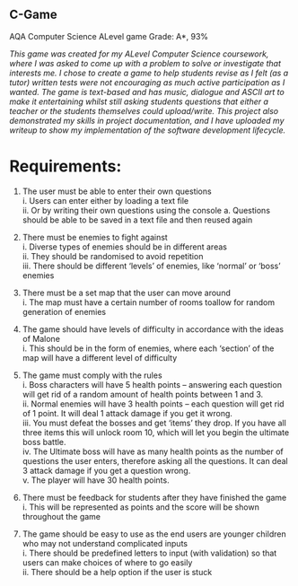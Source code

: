 ## C-Game
AQA Computer Science ALevel game
Grade: A*, 93%

_This game was created for my ALevel Computer Science coursework, where I was asked to come up with a problem to solve or investigate that interests me. I chose to create a game to help students revise as I felt (as a tutor) written tests were not encouraging as much active participation as I wanted. The game is text-based and has music, dialogue and ASCII art to make it entertaining whilst still asking students questions that either a teacher or the students themselves could upload/write. This project also demonstrated my skills in project documentation, and I have uploaded my writeup to show my implementation of the software development lifecycle._

# Requirements:
1. The user must be able to enter their own
questions                                        
  i. Users can enter either by loading a text file                                     
  ii. Or by writing their own questions using the console
    a. Questions should be able to be saved in a text file and then reused again

2. There must be enemies to fight against                                       
  i. Diverse types of enemies should be in different areas                                      
  ii. They should be randomised to avoid repetition                                 
  iii. There should be different ‘levels’ of enemies, like ‘normal’ or ‘boss’ enemies

3. There must be a set map that the user can move around                                         
  i. The map must have a certain number of rooms toallow for random generation of enemies

4. The game should have levels of difficulty in accordance with the ideas of Malone                                        
  i. This should be in the form of enemies, where each ‘section’ of the map will have a different level of difficulty 

5. The game must comply with the rules                                      
  i. Boss characters will have 5 health points – answering each question will get rid of a random amount of health points between 1 and 3.                                     
  ii. Normal enemies will have 3 health points – each question will get rid of 1 point. It will deal 1 attack damage if you get it wrong.                                  
  iii. You must defeat the bosses and get ‘items’ they drop. If you have all three items this will unlock room 10, which will let you begin the ultimate boss battle.                                  
  iv. The Ultimate boss will have as many health points as the number of questions the user enters, therefore asking all the questions. It can deal 3 attack damage if you get a question wrong.    
  v. The player will have 30 health points.

6. There must be feedback for students after they have finished the game                                        
  i. This will be represented as points and the score will be shown throughout the game

7. The game should be easy to use as the end users are younger children who may not understand complicated inputs                                     
  i. There should be predefined letters to input (with validation) so that users can make choices of where to go easily                                     
  ii. There should be a help option if the user is stuck
